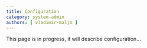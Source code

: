 ```yaml
---
title: Configuration
category: system-admin
authors: [ vladimir-maljm ]
---
```



This page is in progress, it will describe configuration...

